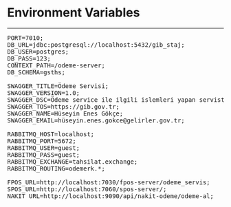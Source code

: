 # Environment Variables
---------------------------
<pre>
PORT=7010;
DB_URL=jdbc:postgresql://localhost:5432/gib_staj;
DB_USER=postgres;
DB_PASS=123;
CONTEXT_PATH=/odeme-server;
DB_SCHEMA=gsths;

SWAGGER_TITLE=Ödeme Servisi;
SWAGGER_VERSION=1.0;
SWAGGER_DSC=Ödeme service ile ilgili islemleri yapan servistir;
SWAGGER_TOS=https://gib.gov.tr;
SWAGGER_NAME=Hüseyin Enes Gökçe;
SWAGGER_EMAIL=hüseyin.enes.gokce@gelirler.gov.tr;

RABBITMQ_HOST=localhost;
RABBITMQ_PORT=5672;
RABBITMQ_USER=guest;
RABBITMQ_PASS=guest;
RABBITMQ_EXCHANGE=tahsilat.exchange;
RABBITMQ_ROUTING=odemerk.*;

FPOS_URL=http://localhost:7030/fpos-server/odeme_servis;
SPOS_URL=http://localhost:7060/spos-server/;
NAKIT_URL=http://localhost:9090/api/nakit-odeme/odeme-al;
</pre>